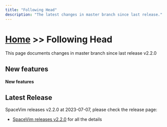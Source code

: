 ```yaml
---
title: "Following Head"
description: "The latest changes in master branch since last release."
---
```


# [Home](../) >> Following Head

This page documents changes in master branch since last release v2.2.0

## New features

#### New features

## Latest Release

SpaceVim releases v2.2.0 at 2023-07-07, please check the release page:

- [SpaceVim releases v2.2.0](https://spacevim.org/SpaceVim-release-v2.2.0/) for all the details
